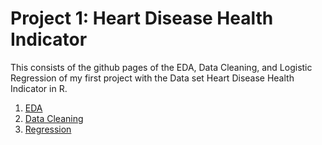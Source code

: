 # Project 1: Heart Disease Health Indicator
This consists of the github pages of the EDA, Data Cleaning, and Logistic Regression of my first project with the Data set Heart Disease Health Indicator in R.

1. [EDA](https://joelsoloman.github.io/DataAnalytics/HDHI_Phase_01.html)
2. [Data Cleaning](https://joelsoloman.github.io/DataAnalytics/HDHI_Phase_01.html)
3. [Regression](https://joelsoloman.github.io/DataAnalytics/HDHI_Phase_01.html)

